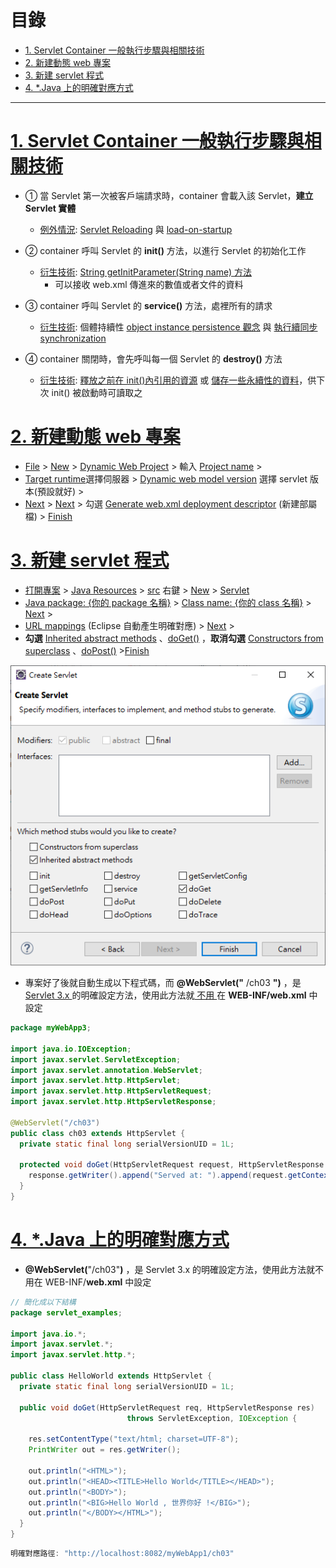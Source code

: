 <h1 id="top">目錄</h1>

- [1. Servlet Container 一般執行步驟與相關技術](#s1)
- [2. 新建動態 web 專案](#s2)
- [3. 新建 servlet 程式](#s3)
- [4. \*.Java 上的明確對應方式](#s4)

---

# <a id='s1' class='md-title' href='#top'>1. Servlet Container 一般執行步驟與相關技術</a>

- ① 當 Servlet 第一次被客戶端請求時，container 會載入該 Servlet，**建立 Servlet 實體**

  - <u>例外情況</u>: <u>Servlet Reloading</u> 與 <u>load-on-startup</u>

- ② container 呼叫 Servlet 的 **init()** 方法，以進行 Servlet 的初始化工作
  - <u>衍生技術</u>: <u>String getInitParameter(String name) 方法</u>
    - 可以接收 web.xml 傳進來的數值或者文件的資料
- ③ container 呼叫 Servlet 的 **service()** 方法，處裡所有的請求
  - <u>衍生技術</u>: 個體持續性 <u>object instance persistence 觀念</u> 與 <u>執行續同步 synchronization</u>
- ④ container 關閉時，會先呼叫每一個 Servlet 的 **destroy()** 方法
  - <u>衍生技術</u>: <u>釋放之前在 init()內引用的資源</u> 或 <u>儲存一些永續性的資料</u>，供下次 init() 被啟動時可讀取之

# <a id='s2' class='md-title' href='#top'>2. 新建動態 web 專案</a>

- <u>File</u> > <u>New</u> > <u>Dynamic Web Project</u> > 輸入 <u> Project name</u> >
- <u>Target runtime</u>選擇伺服器 > <u>Dynamic web model version</u> 選擇 servlet 版本(預設就好) >
- <u>Next</u> > <u>Next</u> > 勾選 <u>Generate web.xml deployment descriptor</u> (新建部屬檔) > <u>Finish</u>

# <a id='s3' class='md-title' href='#top'>3. 新建 servlet 程式</a>

- <u>打開專案</u> > <u>Java Resources</u> > <u>src</u> 右鍵 > <u>New</u> > <u>Servlet</u>
- <u>Java package: {你的 package 名稱}</u> > <u>Class name: {你的 class 名稱}</u> > <u>Next</u> >
- <u>URL mappings</u> (Eclipse 自動產生明確對應) > <u>Next</u> >
- **勾選** <u>Inherited abstract methods</u> 、<u>doGet()</u> ，**取消勾選** <u>Constructors from superclass</u> 、<u>doPost()</u> ><u>Finish</u>

<p><img src='./image/01.createServlet設定畫面.png'></p>

- 專案好了後就自動生成以下程式碼，而 **@WebServlet("** /ch03 **")** ，是<u> Servlet 3.x </u>的明確設定方法，使用此方法就<u> 不用 </u>在 **WEB-INF/web.xml** 中設定

```java
package myWebApp3;

import java.io.IOException;
import javax.servlet.ServletException;
import javax.servlet.annotation.WebServlet;
import javax.servlet.http.HttpServlet;
import javax.servlet.http.HttpServletRequest;
import javax.servlet.http.HttpServletResponse;

@WebServlet("/ch03")
public class ch03 extends HttpServlet {
  private static final long serialVersionUID = 1L;

  protected void doGet(HttpServletRequest request, HttpServletResponse response) throws ServletException, IOException {
    response.getWriter().append("Served at: ").append(request.getContextPath());
  }
}
```

# <a id='s4' class='md-title' href='#top'>4. \*.Java 上的明確對應方式</a>

- **@WebServlet(**"/ch03"**)** ，是 Servlet 3.x 的明確設定方法，使用此方法就不用在 WEB-INF/**web.xml** 中設定

```java
// 簡化成以下結構
package servlet_examples;

import java.io.*;
import javax.servlet.*;
import javax.servlet.http.*;

public class HelloWorld extends HttpServlet {
  private static final long serialVersionUID = 1L;

  public void doGet(HttpServletRequest req, HttpServletResponse res)
                          throws ServletException, IOException {

    res.setContentType("text/html; charset=UTF-8");
    PrintWriter out = res.getWriter();

    out.println("<HTML>");
    out.println("<HEAD><TITLE>Hello World</TITLE></HEAD>");
    out.println("<BODY>");
    out.println("<BIG>Hello World , 世界你好 !</BIG>");
    out.println("</BODY></HTML>");
  }
}
```

```cs
明確對應路徑: "http://localhost:8082/myWebApp1/ch03"
```
